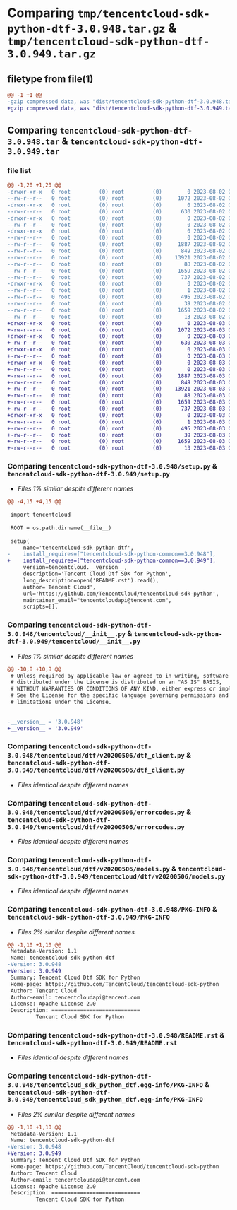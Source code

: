 # Comparing `tmp/tencentcloud-sdk-python-dtf-3.0.948.tar.gz` & `tmp/tencentcloud-sdk-python-dtf-3.0.949.tar.gz`

## filetype from file(1)

```diff
@@ -1 +1 @@
-gzip compressed data, was "dist/tencentcloud-sdk-python-dtf-3.0.948.tar", last modified: Wed Aug  2 00:28:57 2023, max compression
+gzip compressed data, was "dist/tencentcloud-sdk-python-dtf-3.0.949.tar", last modified: Thu Aug  3 00:25:18 2023, max compression
```

## Comparing `tencentcloud-sdk-python-dtf-3.0.948.tar` & `tencentcloud-sdk-python-dtf-3.0.949.tar`

### file list

```diff
@@ -1,20 +1,20 @@
-drwxr-xr-x   0 root         (0) root         (0)        0 2023-08-02 00:28:57.000000 tencentcloud-sdk-python-dtf-3.0.948/
--rw-r--r--   0 root         (0) root         (0)     1072 2023-08-02 00:28:57.000000 tencentcloud-sdk-python-dtf-3.0.948/setup.py
-drwxr-xr-x   0 root         (0) root         (0)        0 2023-08-02 00:28:57.000000 tencentcloud-sdk-python-dtf-3.0.948/tencentcloud/
--rw-r--r--   0 root         (0) root         (0)      630 2023-08-02 00:28:57.000000 tencentcloud-sdk-python-dtf-3.0.948/tencentcloud/__init__.py
-drwxr-xr-x   0 root         (0) root         (0)        0 2023-08-02 00:28:57.000000 tencentcloud-sdk-python-dtf-3.0.948/tencentcloud/dtf/
--rw-r--r--   0 root         (0) root         (0)        0 2023-08-02 00:28:57.000000 tencentcloud-sdk-python-dtf-3.0.948/tencentcloud/dtf/__init__.py
-drwxr-xr-x   0 root         (0) root         (0)        0 2023-08-02 00:28:57.000000 tencentcloud-sdk-python-dtf-3.0.948/tencentcloud/dtf/v20200506/
--rw-r--r--   0 root         (0) root         (0)        0 2023-08-02 00:28:57.000000 tencentcloud-sdk-python-dtf-3.0.948/tencentcloud/dtf/v20200506/__init__.py
--rw-r--r--   0 root         (0) root         (0)     1887 2023-08-02 00:28:57.000000 tencentcloud-sdk-python-dtf-3.0.948/tencentcloud/dtf/v20200506/dtf_client.py
--rw-r--r--   0 root         (0) root         (0)      849 2023-08-02 00:28:57.000000 tencentcloud-sdk-python-dtf-3.0.948/tencentcloud/dtf/v20200506/errorcodes.py
--rw-r--r--   0 root         (0) root         (0)    13921 2023-08-02 00:28:57.000000 tencentcloud-sdk-python-dtf-3.0.948/tencentcloud/dtf/v20200506/models.py
--rw-r--r--   0 root         (0) root         (0)       88 2023-08-02 00:28:57.000000 tencentcloud-sdk-python-dtf-3.0.948/setup.cfg
--rw-r--r--   0 root         (0) root         (0)     1659 2023-08-02 00:28:57.000000 tencentcloud-sdk-python-dtf-3.0.948/PKG-INFO
--rw-r--r--   0 root         (0) root         (0)      737 2023-08-02 00:28:57.000000 tencentcloud-sdk-python-dtf-3.0.948/README.rst
-drwxr-xr-x   0 root         (0) root         (0)        0 2023-08-02 00:28:57.000000 tencentcloud-sdk-python-dtf-3.0.948/tencentcloud_sdk_python_dtf.egg-info/
--rw-r--r--   0 root         (0) root         (0)        1 2023-08-02 00:28:57.000000 tencentcloud-sdk-python-dtf-3.0.948/tencentcloud_sdk_python_dtf.egg-info/dependency_links.txt
--rw-r--r--   0 root         (0) root         (0)      495 2023-08-02 00:28:57.000000 tencentcloud-sdk-python-dtf-3.0.948/tencentcloud_sdk_python_dtf.egg-info/SOURCES.txt
--rw-r--r--   0 root         (0) root         (0)       39 2023-08-02 00:28:57.000000 tencentcloud-sdk-python-dtf-3.0.948/tencentcloud_sdk_python_dtf.egg-info/requires.txt
--rw-r--r--   0 root         (0) root         (0)     1659 2023-08-02 00:28:57.000000 tencentcloud-sdk-python-dtf-3.0.948/tencentcloud_sdk_python_dtf.egg-info/PKG-INFO
--rw-r--r--   0 root         (0) root         (0)       13 2023-08-02 00:28:57.000000 tencentcloud-sdk-python-dtf-3.0.948/tencentcloud_sdk_python_dtf.egg-info/top_level.txt
+drwxr-xr-x   0 root         (0) root         (0)        0 2023-08-03 00:25:18.000000 tencentcloud-sdk-python-dtf-3.0.949/
+-rw-r--r--   0 root         (0) root         (0)     1072 2023-08-03 00:25:18.000000 tencentcloud-sdk-python-dtf-3.0.949/setup.py
+drwxr-xr-x   0 root         (0) root         (0)        0 2023-08-03 00:25:18.000000 tencentcloud-sdk-python-dtf-3.0.949/tencentcloud/
+-rw-r--r--   0 root         (0) root         (0)      630 2023-08-03 00:25:18.000000 tencentcloud-sdk-python-dtf-3.0.949/tencentcloud/__init__.py
+drwxr-xr-x   0 root         (0) root         (0)        0 2023-08-03 00:25:18.000000 tencentcloud-sdk-python-dtf-3.0.949/tencentcloud/dtf/
+-rw-r--r--   0 root         (0) root         (0)        0 2023-08-03 00:25:18.000000 tencentcloud-sdk-python-dtf-3.0.949/tencentcloud/dtf/__init__.py
+drwxr-xr-x   0 root         (0) root         (0)        0 2023-08-03 00:25:18.000000 tencentcloud-sdk-python-dtf-3.0.949/tencentcloud/dtf/v20200506/
+-rw-r--r--   0 root         (0) root         (0)        0 2023-08-03 00:25:18.000000 tencentcloud-sdk-python-dtf-3.0.949/tencentcloud/dtf/v20200506/__init__.py
+-rw-r--r--   0 root         (0) root         (0)     1887 2023-08-03 00:25:18.000000 tencentcloud-sdk-python-dtf-3.0.949/tencentcloud/dtf/v20200506/dtf_client.py
+-rw-r--r--   0 root         (0) root         (0)      849 2023-08-03 00:25:18.000000 tencentcloud-sdk-python-dtf-3.0.949/tencentcloud/dtf/v20200506/errorcodes.py
+-rw-r--r--   0 root         (0) root         (0)    13921 2023-08-03 00:25:18.000000 tencentcloud-sdk-python-dtf-3.0.949/tencentcloud/dtf/v20200506/models.py
+-rw-r--r--   0 root         (0) root         (0)       88 2023-08-03 00:25:18.000000 tencentcloud-sdk-python-dtf-3.0.949/setup.cfg
+-rw-r--r--   0 root         (0) root         (0)     1659 2023-08-03 00:25:18.000000 tencentcloud-sdk-python-dtf-3.0.949/PKG-INFO
+-rw-r--r--   0 root         (0) root         (0)      737 2023-08-03 00:25:18.000000 tencentcloud-sdk-python-dtf-3.0.949/README.rst
+drwxr-xr-x   0 root         (0) root         (0)        0 2023-08-03 00:25:18.000000 tencentcloud-sdk-python-dtf-3.0.949/tencentcloud_sdk_python_dtf.egg-info/
+-rw-r--r--   0 root         (0) root         (0)        1 2023-08-03 00:25:18.000000 tencentcloud-sdk-python-dtf-3.0.949/tencentcloud_sdk_python_dtf.egg-info/dependency_links.txt
+-rw-r--r--   0 root         (0) root         (0)      495 2023-08-03 00:25:18.000000 tencentcloud-sdk-python-dtf-3.0.949/tencentcloud_sdk_python_dtf.egg-info/SOURCES.txt
+-rw-r--r--   0 root         (0) root         (0)       39 2023-08-03 00:25:18.000000 tencentcloud-sdk-python-dtf-3.0.949/tencentcloud_sdk_python_dtf.egg-info/requires.txt
+-rw-r--r--   0 root         (0) root         (0)     1659 2023-08-03 00:25:18.000000 tencentcloud-sdk-python-dtf-3.0.949/tencentcloud_sdk_python_dtf.egg-info/PKG-INFO
+-rw-r--r--   0 root         (0) root         (0)       13 2023-08-03 00:25:18.000000 tencentcloud-sdk-python-dtf-3.0.949/tencentcloud_sdk_python_dtf.egg-info/top_level.txt
```

### Comparing `tencentcloud-sdk-python-dtf-3.0.948/setup.py` & `tencentcloud-sdk-python-dtf-3.0.949/setup.py`

 * *Files 1% similar despite different names*

```diff
@@ -4,15 +4,15 @@
 
 import tencentcloud
 
 ROOT = os.path.dirname(__file__)
 
 setup(
     name='tencentcloud-sdk-python-dtf',
-    install_requires=["tencentcloud-sdk-python-common==3.0.948"],
+    install_requires=["tencentcloud-sdk-python-common==3.0.949"],
     version=tencentcloud.__version__,
     description='Tencent Cloud Dtf SDK for Python',
     long_description=open('README.rst').read(),
     author='Tencent Cloud',
     url='https://github.com/TencentCloud/tencentcloud-sdk-python',
     maintainer_email="tencentcloudapi@tencent.com",
     scripts=[],
```

### Comparing `tencentcloud-sdk-python-dtf-3.0.948/tencentcloud/__init__.py` & `tencentcloud-sdk-python-dtf-3.0.949/tencentcloud/__init__.py`

 * *Files 1% similar despite different names*

```diff
@@ -10,8 +10,8 @@
 # Unless required by applicable law or agreed to in writing, software
 # distributed under the License is distributed on an "AS IS" BASIS,
 # WITHOUT WARRANTIES OR CONDITIONS OF ANY KIND, either express or implied.
 # See the License for the specific language governing permissions and
 # limitations under the License.
 
 
-__version__ = '3.0.948'
+__version__ = '3.0.949'
```

### Comparing `tencentcloud-sdk-python-dtf-3.0.948/tencentcloud/dtf/v20200506/dtf_client.py` & `tencentcloud-sdk-python-dtf-3.0.949/tencentcloud/dtf/v20200506/dtf_client.py`

 * *Files identical despite different names*

### Comparing `tencentcloud-sdk-python-dtf-3.0.948/tencentcloud/dtf/v20200506/errorcodes.py` & `tencentcloud-sdk-python-dtf-3.0.949/tencentcloud/dtf/v20200506/errorcodes.py`

 * *Files identical despite different names*

### Comparing `tencentcloud-sdk-python-dtf-3.0.948/tencentcloud/dtf/v20200506/models.py` & `tencentcloud-sdk-python-dtf-3.0.949/tencentcloud/dtf/v20200506/models.py`

 * *Files identical despite different names*

### Comparing `tencentcloud-sdk-python-dtf-3.0.948/PKG-INFO` & `tencentcloud-sdk-python-dtf-3.0.949/PKG-INFO`

 * *Files 2% similar despite different names*

```diff
@@ -1,10 +1,10 @@
 Metadata-Version: 1.1
 Name: tencentcloud-sdk-python-dtf
-Version: 3.0.948
+Version: 3.0.949
 Summary: Tencent Cloud Dtf SDK for Python
 Home-page: https://github.com/TencentCloud/tencentcloud-sdk-python
 Author: Tencent Cloud
 Author-email: tencentcloudapi@tencent.com
 License: Apache License 2.0
 Description: ============================
         Tencent Cloud SDK for Python
```

### Comparing `tencentcloud-sdk-python-dtf-3.0.948/README.rst` & `tencentcloud-sdk-python-dtf-3.0.949/README.rst`

 * *Files identical despite different names*

### Comparing `tencentcloud-sdk-python-dtf-3.0.948/tencentcloud_sdk_python_dtf.egg-info/PKG-INFO` & `tencentcloud-sdk-python-dtf-3.0.949/tencentcloud_sdk_python_dtf.egg-info/PKG-INFO`

 * *Files 2% similar despite different names*

```diff
@@ -1,10 +1,10 @@
 Metadata-Version: 1.1
 Name: tencentcloud-sdk-python-dtf
-Version: 3.0.948
+Version: 3.0.949
 Summary: Tencent Cloud Dtf SDK for Python
 Home-page: https://github.com/TencentCloud/tencentcloud-sdk-python
 Author: Tencent Cloud
 Author-email: tencentcloudapi@tencent.com
 License: Apache License 2.0
 Description: ============================
         Tencent Cloud SDK for Python
```

